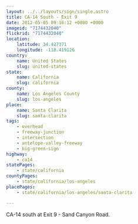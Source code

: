 ```yaml
---
layout: ../../layouts/sign/single.astro
title: CA-14 South - Exit 9
date: 2012-05-05 09:16:12 +0000 +0000
imageid: "7174432040"
flickrid: "7174432040"
location:
    latitude: 34.427371
    longitude: -118.419126
country:
    name: United States
    slug: united-states
state:
    name: California
    slug: california
county:
    name: Los Angeles County
    slug: los-angeles
place:
    name: Santa Clarita
    slug: santa-clarita
tags:
    - overhead
    - freeway-junction
    - intersection
    - antelope-valley-freeway
    - big-green-sign
highway:
    - ca14
statePages:
    - state/california
countyPages:
    - state/california/los-angeles
placePages:
    - state/california/los-angeles/santa-clarita

---
```

CA-14 south at Exit 9 - Sand Canyon Road.